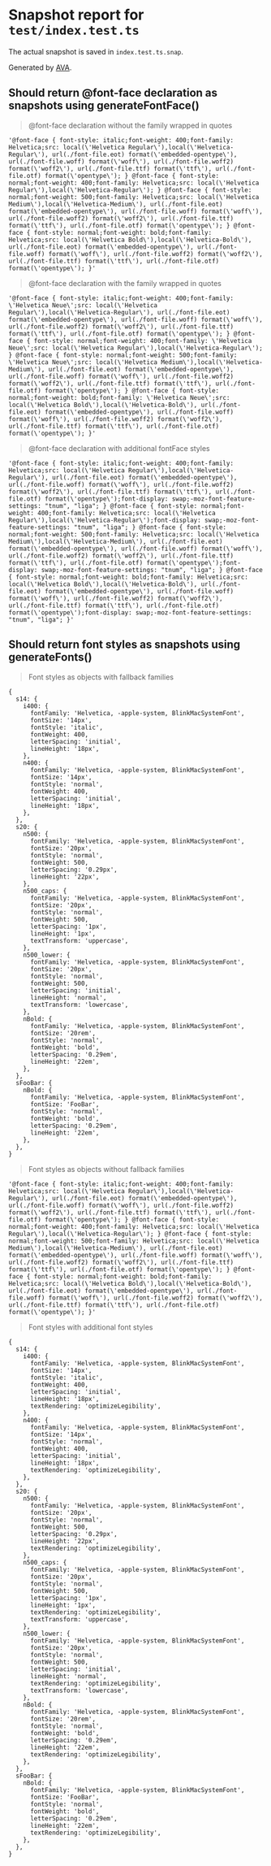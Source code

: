 # Snapshot report for `test/index.test.ts`

The actual snapshot is saved in `index.test.ts.snap`.

Generated by [AVA](https://ava.li).

## Should return @font-face declaration as snapshots using generateFontFace()

> @font-face declaration without the family wrapped in quotes

    '@font-face { font-style: italic;font-weight: 400;font-family: Helvetica;src: local(\'Helvetica Regular\'),local(\'Helvetica-Regular\'), url(./font-file.eot) format(\'embedded-opentype\'), url(./font-file.woff) format(\'woff\'), url(./font-file.woff2) format(\'woff2\'), url(./font-file.ttf) format(\'ttf\'), url(./font-file.otf) format(\'opentype\'); } @font-face { font-style: normal;font-weight: 400;font-family: Helvetica;src: local(\'Helvetica Regular\'),local(\'Helvetica-Regular\'); } @font-face { font-style: normal;font-weight: 500;font-family: Helvetica;src: local(\'Helvetica Medium\'),local(\'Helvetica-Medium\'), url(./font-file.eot) format(\'embedded-opentype\'), url(./font-file.woff) format(\'woff\'), url(./font-file.woff2) format(\'woff2\'), url(./font-file.ttf) format(\'ttf\'), url(./font-file.otf) format(\'opentype\'); } @font-face { font-style: normal;font-weight: bold;font-family: Helvetica;src: local(\'Helvetica Bold\'),local(\'Helvetica-Bold\'), url(./font-file.eot) format(\'embedded-opentype\'), url(./font-file.woff) format(\'woff\'), url(./font-file.woff2) format(\'woff2\'), url(./font-file.ttf) format(\'ttf\'), url(./font-file.otf) format(\'opentype\'); }'

> @font-face declaration with the family wrapped in quotes

    '@font-face { font-style: italic;font-weight: 400;font-family: \'Helvetica Neue\';src: local(\'Helvetica Regular\'),local(\'Helvetica-Regular\'), url(./font-file.eot) format(\'embedded-opentype\'), url(./font-file.woff) format(\'woff\'), url(./font-file.woff2) format(\'woff2\'), url(./font-file.ttf) format(\'ttf\'), url(./font-file.otf) format(\'opentype\'); } @font-face { font-style: normal;font-weight: 400;font-family: \'Helvetica Neue\';src: local(\'Helvetica Regular\'),local(\'Helvetica-Regular\'); } @font-face { font-style: normal;font-weight: 500;font-family: \'Helvetica Neue\';src: local(\'Helvetica Medium\'),local(\'Helvetica-Medium\'), url(./font-file.eot) format(\'embedded-opentype\'), url(./font-file.woff) format(\'woff\'), url(./font-file.woff2) format(\'woff2\'), url(./font-file.ttf) format(\'ttf\'), url(./font-file.otf) format(\'opentype\'); } @font-face { font-style: normal;font-weight: bold;font-family: \'Helvetica Neue\';src: local(\'Helvetica Bold\'),local(\'Helvetica-Bold\'), url(./font-file.eot) format(\'embedded-opentype\'), url(./font-file.woff) format(\'woff\'), url(./font-file.woff2) format(\'woff2\'), url(./font-file.ttf) format(\'ttf\'), url(./font-file.otf) format(\'opentype\'); }'

> @font-face declaration with additional fontFace styles

    '@font-face { font-style: italic;font-weight: 400;font-family: Helvetica;src: local(\'Helvetica Regular\'),local(\'Helvetica-Regular\'), url(./font-file.eot) format(\'embedded-opentype\'), url(./font-file.woff) format(\'woff\'), url(./font-file.woff2) format(\'woff2\'), url(./font-file.ttf) format(\'ttf\'), url(./font-file.otf) format(\'opentype\');font-display: swap;-moz-font-feature-settings: "tnum", "liga"; } @font-face { font-style: normal;font-weight: 400;font-family: Helvetica;src: local(\'Helvetica Regular\'),local(\'Helvetica-Regular\');font-display: swap;-moz-font-feature-settings: "tnum", "liga"; } @font-face { font-style: normal;font-weight: 500;font-family: Helvetica;src: local(\'Helvetica Medium\'),local(\'Helvetica-Medium\'), url(./font-file.eot) format(\'embedded-opentype\'), url(./font-file.woff) format(\'woff\'), url(./font-file.woff2) format(\'woff2\'), url(./font-file.ttf) format(\'ttf\'), url(./font-file.otf) format(\'opentype\');font-display: swap;-moz-font-feature-settings: "tnum", "liga"; } @font-face { font-style: normal;font-weight: bold;font-family: Helvetica;src: local(\'Helvetica Bold\'),local(\'Helvetica-Bold\'), url(./font-file.eot) format(\'embedded-opentype\'), url(./font-file.woff) format(\'woff\'), url(./font-file.woff2) format(\'woff2\'), url(./font-file.ttf) format(\'ttf\'), url(./font-file.otf) format(\'opentype\');font-display: swap;-moz-font-feature-settings: "tnum", "liga"; }'

## Should return font styles as snapshots using generateFonts()

> Font styles as objects with fallback families

    {
      s14: {
        i400: {
          fontFamily: 'Helvetica, -apple-system, BlinkMacSystemFont',
          fontSize: '14px',
          fontStyle: 'italic',
          fontWeight: 400,
          letterSpacing: 'initial',
          lineHeight: '18px',
        },
        n400: {
          fontFamily: 'Helvetica, -apple-system, BlinkMacSystemFont',
          fontSize: '14px',
          fontStyle: 'normal',
          fontWeight: 400,
          letterSpacing: 'initial',
          lineHeight: '18px',
        },
      },
      s20: {
        n500: {
          fontFamily: 'Helvetica, -apple-system, BlinkMacSystemFont',
          fontSize: '20px',
          fontStyle: 'normal',
          fontWeight: 500,
          letterSpacing: '0.29px',
          lineHeight: '22px',
        },
        n500_caps: {
          fontFamily: 'Helvetica, -apple-system, BlinkMacSystemFont',
          fontSize: '20px',
          fontStyle: 'normal',
          fontWeight: 500,
          letterSpacing: '1px',
          lineHeight: '1px',
          textTransform: 'uppercase',
        },
        n500_lower: {
          fontFamily: 'Helvetica, -apple-system, BlinkMacSystemFont',
          fontSize: '20px',
          fontStyle: 'normal',
          fontWeight: 500,
          letterSpacing: 'initial',
          lineHeight: 'normal',
          textTransform: 'lowercase',
        },
        nBold: {
          fontFamily: 'Helvetica, -apple-system, BlinkMacSystemFont',
          fontSize: '20rem',
          fontStyle: 'normal',
          fontWeight: 'bold',
          letterSpacing: '0.29em',
          lineHeight: '22em',
        },
      },
      sFooBar: {
        nBold: {
          fontFamily: 'Helvetica, -apple-system, BlinkMacSystemFont',
          fontSize: 'FooBar',
          fontStyle: 'normal',
          fontWeight: 'bold',
          letterSpacing: '0.29em',
          lineHeight: '22em',
        },
      },
    }

> Font styles as objects without fallback families

    '@font-face { font-style: italic;font-weight: 400;font-family: Helvetica;src: local(\'Helvetica Regular\'),local(\'Helvetica-Regular\'), url(./font-file.eot) format(\'embedded-opentype\'), url(./font-file.woff) format(\'woff\'), url(./font-file.woff2) format(\'woff2\'), url(./font-file.ttf) format(\'ttf\'), url(./font-file.otf) format(\'opentype\'); } @font-face { font-style: normal;font-weight: 400;font-family: Helvetica;src: local(\'Helvetica Regular\'),local(\'Helvetica-Regular\'); } @font-face { font-style: normal;font-weight: 500;font-family: Helvetica;src: local(\'Helvetica Medium\'),local(\'Helvetica-Medium\'), url(./font-file.eot) format(\'embedded-opentype\'), url(./font-file.woff) format(\'woff\'), url(./font-file.woff2) format(\'woff2\'), url(./font-file.ttf) format(\'ttf\'), url(./font-file.otf) format(\'opentype\'); } @font-face { font-style: normal;font-weight: bold;font-family: Helvetica;src: local(\'Helvetica Bold\'),local(\'Helvetica-Bold\'), url(./font-file.eot) format(\'embedded-opentype\'), url(./font-file.woff) format(\'woff\'), url(./font-file.woff2) format(\'woff2\'), url(./font-file.ttf) format(\'ttf\'), url(./font-file.otf) format(\'opentype\'); }'

> Font styles with additional font styles

    {
      s14: {
        i400: {
          fontFamily: 'Helvetica, -apple-system, BlinkMacSystemFont',
          fontSize: '14px',
          fontStyle: 'italic',
          fontWeight: 400,
          letterSpacing: 'initial',
          lineHeight: '18px',
          textRendering: 'optimizeLegibility',
        },
        n400: {
          fontFamily: 'Helvetica, -apple-system, BlinkMacSystemFont',
          fontSize: '14px',
          fontStyle: 'normal',
          fontWeight: 400,
          letterSpacing: 'initial',
          lineHeight: '18px',
          textRendering: 'optimizeLegibility',
        },
      },
      s20: {
        n500: {
          fontFamily: 'Helvetica, -apple-system, BlinkMacSystemFont',
          fontSize: '20px',
          fontStyle: 'normal',
          fontWeight: 500,
          letterSpacing: '0.29px',
          lineHeight: '22px',
          textRendering: 'optimizeLegibility',
        },
        n500_caps: {
          fontFamily: 'Helvetica, -apple-system, BlinkMacSystemFont',
          fontSize: '20px',
          fontStyle: 'normal',
          fontWeight: 500,
          letterSpacing: '1px',
          lineHeight: '1px',
          textRendering: 'optimizeLegibility',
          textTransform: 'uppercase',
        },
        n500_lower: {
          fontFamily: 'Helvetica, -apple-system, BlinkMacSystemFont',
          fontSize: '20px',
          fontStyle: 'normal',
          fontWeight: 500,
          letterSpacing: 'initial',
          lineHeight: 'normal',
          textRendering: 'optimizeLegibility',
          textTransform: 'lowercase',
        },
        nBold: {
          fontFamily: 'Helvetica, -apple-system, BlinkMacSystemFont',
          fontSize: '20rem',
          fontStyle: 'normal',
          fontWeight: 'bold',
          letterSpacing: '0.29em',
          lineHeight: '22em',
          textRendering: 'optimizeLegibility',
        },
      },
      sFooBar: {
        nBold: {
          fontFamily: 'Helvetica, -apple-system, BlinkMacSystemFont',
          fontSize: 'FooBar',
          fontStyle: 'normal',
          fontWeight: 'bold',
          letterSpacing: '0.29em',
          lineHeight: '22em',
          textRendering: 'optimizeLegibility',
        },
      },
    }
